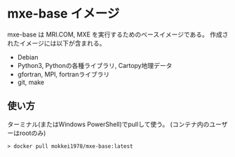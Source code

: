 mxe-base イメージ
========

mxe-base は MRI.COM, MXE を実行するためのベースイメージである。
作成されたイメージには以下が含まれる。
  * Debian
  * Python3, Pythonの各種ライブラリ, Cartopy地理データ
  * gfortran, MPI, fortranライブラリ
  * git, make


使い方
--------

ターミナル(またはWindows PowerShell)でpullして使う。
(コンテナ内のユーザーはrootのみ)

```
> docker pull mokkei1978/mxe-base:latest
```
